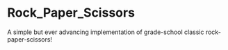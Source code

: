 # Rock_Paper_Scissors
A simple but ever advancing implementation of grade-school classic rock-paper-scissors!
